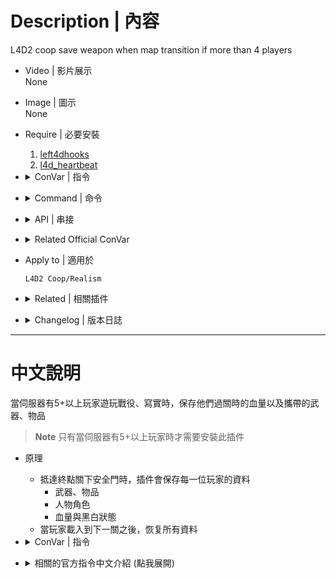 # Description | 內容
L4D2 coop save weapon when map transition if more than 4 players

* Video | 影片展示
<br/>None

* Image | 圖示
<br/>None

* Require | 必要安裝
    1. [left4dhooks](https://forums.alliedmods.net/showthread.php?t=321696)
    2. [l4d_heartbeat](https://github.com/fbef0102/L4D1_2-Plugins/tree/master/l4d_heartbeat)

* <details><summary>ConVar | 指令</summary>

    * cfg\sourcemod\l4d2_ty_saveweapons.cfg
        ```php
        // If 1, restore 100 full health when end of chapter.
        l4d2_ty_saveweapons_health "0"

        // Do not restore weapons and health to a player after survivors have left start safe area for at least x seconds. (0=Always restore)
        l4d2_ty_saveweapons_game_seconds_block "60"

        // If 1, save weapons and health for bots as well.
        l4d2_ty_saveweapons_save_bot "1"

        // If 1, save health and restore. (can save >100 hp)
        l4d2_ty_saveweapons_save_health "1"

        // If 1, save character model and restore.
        l4d2_ty_saveweapons_save_character "0"
        ```
</details>

* <details><summary>Command | 命令</summary>

    None
</details>

* <details><summary>API | 串接</summary>

	```php
	Registers a library name: l4d2_ty_saveweapons
	```
	* ```scripting\include\l4d2_ty_saveweapons.inc```
</details>

* <details><summary>Related Official ConVar</summary>

    * Write down the follong cvars in cfg/server.cfg
        ```php
        // If 1, survivor bots will be used as placeholders for survivors who are still changing levels
        // If 0, prevent bots from moving, changing weapons, using kits while human survivors are still changing levels
        // Default: 1
        sm_cvar sb_transition 0 
        ```
</details>

* Apply to | 適用於
    ```
    L4D2 Coop/Realism
    ```

* <details><summary>Related | 相關插件</summary>

    1. [l4dmultislots](https://github.com/fbef0102/L4D1_2-Plugins/tree/master/l4dmultislots): Allows additional survivor players in server when 5+ player joins the server
        * 創造5位以上倖存者遊玩伺服器

    2. [l4d2_afk_saveweapons](https://github.com/fbef0102/Game-Private_Plugin/tree/main/Plugin_插件/Survivor_人類/l4d2_afk_saveweapons): Save Weapons/Items when going AFK
        * 當倖存者玩家閒置或旁觀時，保存攜帶的武器、物資
</details>

* <details><summary>Changelog | 版本日誌</summary>

    * v6.3 (2024-10-3)
        * Require l4d_heartbeat

    * v6.2 (2024-7-30)
        * Fixed m_currentReviveCount

    * v6.1 (2023-11-27)
        * Gamedata support

    * v6.0 (2023-6-25)
        * Fixed melee disapear after map transition

    * v5.9 (2022-9-17)
        * [AlliedModder Post](https://forums.alliedmods.net/showpost.php?p=2757629&postcount=113)
        * Remake code
        * Add the last stand two melee
        * Add ConVar and generate cfg
        * Save health
        * Save Character Model
        * Support Bots
        * Support custom melee save
        * Doesn't save if change map in game (ex. vote change new campaign)
        * Compatible with the [[ANY] Cheats](https://forums.alliedmods.net/showthread.php?t=195037)

    * v4.1
        * [Original Post by maks](https://forums.alliedmods.net/showthread.php?t=263860)
</details>

- - - -
# 中文說明
當伺服器有5+以上玩家遊玩戰役、寫實時，保存他們過關時的血量以及攜帶的武器、物品

> __Note__ 只有當伺服器有5+以上玩家時才需要安裝此插件

* 原理
    * 抵達終點關下安全門時，插件會保存每一位玩家的資料
        * 武器、物品
        * 人物角色
        * 血量與黑白狀態
    * 當玩家載入到下一關之後，恢复所有資料

* <details><summary>ConVar | 指令</summary>

    * cfg\sourcemod\l4d2_ty_saveweapons.cfg
        ```php
        // 為1時，過關時回復所有倖存者的血量
        l4d2_ty_saveweapons_health "0"

        // 倖存者出去安全室60秒之後不能再恢复血量與武器 (避免有人載入關卡太慢)
        // 0=永遠恢复上一關保存的血量與武器
        l4d2_ty_saveweapons_game_seconds_block "60"

        // 為1時，也幫AI Bots保存武器與血量
        l4d2_ty_saveweapons_save_bot "1"

        // 為1時，保存血量與倒地狀態 (可保存超過100HP)
        l4d2_ty_saveweapons_save_health "1"

        // 為1時，保存角色與模型
        l4d2_ty_saveweapons_save_character "0"
        ```
</details>


* <details><summary>相關的官方指令中文介紹 (點我展開)</summary>

    * 以下指令寫入文件 cfg/server.cfg，可自行調整
        ```php
        // 為1時, 過關後玩家的Bot會走動並更換身上的武器與物品
        // 為0時, 過關後玩家的Bot不會走動也不會更換身上的武器與物品 (推薦使用)
        // 預設值: 1
        sm_cvar sb_transition 0
        ```
</details>